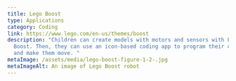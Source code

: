 ```yaml
---
title: Lego Boost
type: Applications
category: Coding
link: https://www.lego.com/en-us/themes/boost
description: "Children can create models with motors and sensors with Lego
  Boost. Then, they can use an icon-based coding app to program their creatures
  and make them move. "
metaImage: /assets/media/lego-boost-figure-1-2-.jpg
metaImageAlt: An image of Lego Boost robot
---
```

